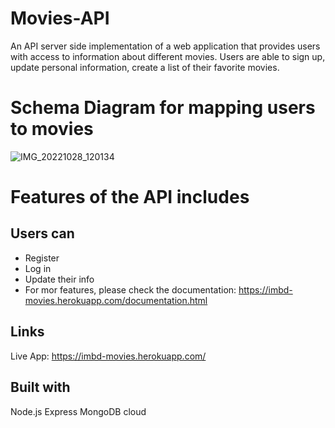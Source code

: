 # Movies-API

An API server side implementation of a web application that provides users with access to information about different movies. Users are able to sign up, update personal information, create a list of their favorite movies. 

# Schema Diagram for mapping users to movies

![IMG_20221028_120134](https://user-images.githubusercontent.com/37347588/199516175-300fdfc1-4c89-4c82-afcc-3a187683fc51.jpg)


# Features of the API includes
## Users can
- Register
- Log in
- Update their info
- For mor features, please check the documentation: https://imbd-movies.herokuapp.com/documentation.html

## Links
Live App: https://imbd-movies.herokuapp.com/

## Built with
Node.js
Express
MongoDB cloud
